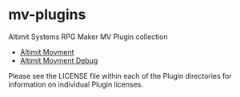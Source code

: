 # mv-plugins
Altimit Systems RPG Maker MV Plugin collection

* [Altimit Movment](https://github.com/AltimitSystems/mv-plugins/tree/master/movement)
* [Altimit Movment Debug](https://github.com/AltimitSystems/mv-plugins/tree/master/movement-debug)

Please see the LICENSE file within each of the Plugin directories for information on individual Plugin licenses.
